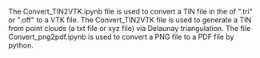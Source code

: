 The Convert_TIN2VTK.ipynb file is used to convert a TIN file in the of ".tri" or ".off" to a VTK file.
The Convert_TIN2VTK file is used to generate a TIN from point clouds (a txt file or xyz file) via Delaunay triangulation.
The file Convert_png2pdf.ipynb is used to convert a PNG file to a PDF file by python.
